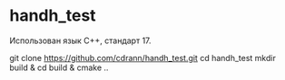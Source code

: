 # handh_test

Использован язык C++, стандарт 17. 

git clone https://github.com/cdrann/handh_test.git
cd handh_test
mkdir build & cd build & cmake ..

